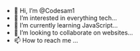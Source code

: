 - 👋 Hi, I’m @Codesam1
- 👀 I’m interested in everything tech...
- 🌱 I’m currently learning JavaScript...
- 💞️ I’m looking to collaborate on websites...
- 📫 How to reach me ...

<!---
Codesam1/Codesam1 is a ✨ special ✨ repository because its `README.md` (this file) appears on your GitHub profile.
You can click the Preview link to take a look at your changes.
--->
